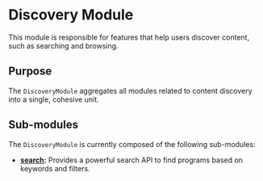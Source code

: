 # Discovery Module

This module is responsible for features that help users discover content, such as searching and browsing.

## Purpose

The `DiscoveryModule` aggregates all modules related to content discovery into a single, cohesive unit.

## Sub-modules

The `DiscoveryModule` is currently composed of the following sub-modules:

-   **[search](./search/README.md):** Provides a powerful search API to find programs based on keywords and filters.
